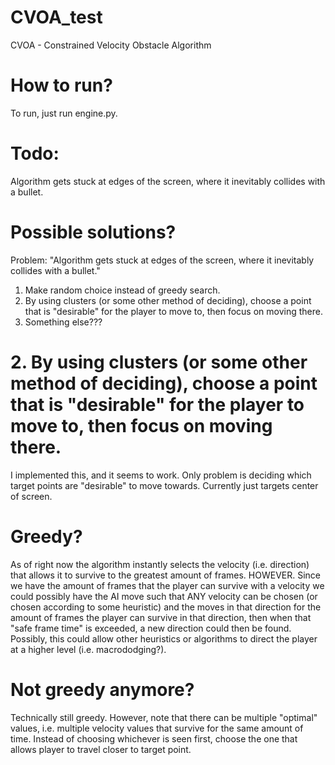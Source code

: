 # CVOA_test
 CVOA - Constrained Velocity Obstacle Algorithm

# How to run?
 To run, just run engine.py.

# Todo:
 Algorithm gets stuck at edges of the screen, where it inevitably collides with a bullet. 

# Possible solutions?
 Problem: "Algorithm gets stuck at edges of the screen, where it inevitably collides with a bullet."
 1. Make random choice instead of greedy search.
 2. By using clusters (or some other method of deciding), choose a point that is "desirable" for the player to move to, then focus on moving there.
 3. Something else???

# 2. By using clusters (or some other method of deciding), choose a point that is "desirable" for the player to move to, then focus on moving there.
 I implemented this, and it seems to work. Only problem is deciding which target points are "desirable" to move towards. Currently just targets center of screen.

# Greedy?
 As of right now the algorithm instantly selects the velocity (i.e. direction)
 that allows it to survive to the greatest amount of frames. HOWEVER.
 Since we have the amount of frames that the player can survive with a velocity
 we could possibly have the AI move such that ANY velocity can be chosen
 (or chosen according to some heuristic) and the moves in that direction for
 the amount of frames the player can survive in that direction, then when that
 "safe frame time" is exceeded, a new direction could then be found.
 Possibly, this could allow other heuristics or algorithms to direct the player
 at a higher level (i.e. macrododging?).

# Not greedy anymore?
 Technically still greedy. However, note that there can be multiple "optimal" values, i.e. multiple velocity values that survive for the same amount of time. Instead of choosing whichever is seen first, choose the one that allows player to travel closer to target point.